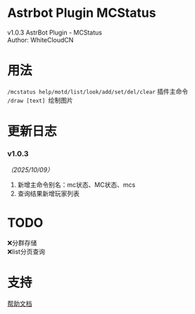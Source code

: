 # Astrbot Plugin MCStatus
v1.0.3
AstrBot Plugin - MCStatus  
Author: WhiteCloudCN  

# 用法  
`/mcstatus help/motd/list/look/add/set/del/clear` 插件主命令  
`/draw [text] `绘制图片  

# 更新日志  
### v1.0.3  
*（2025/10/09）*  
1. 新增主命令别名：mc状态、MC状态、mcs  
2. 查询结果新增玩家列表  

# TODO
❌分群存储  
❌list分页查询  

# 支持
[帮助文档](https://astrbot.app)
